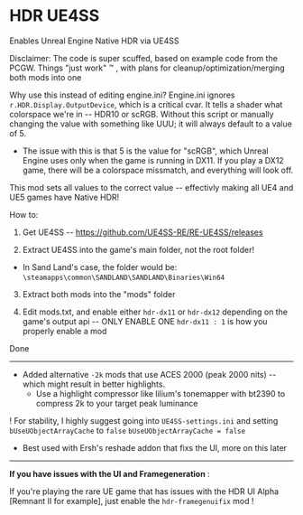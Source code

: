 # HDR UE4SS
Enables Unreal Engine Native HDR via UE4SS

Disclaimer: The code is super scuffed, based on example code from the PCGW. Things "just work" :tm: , with plans for cleanup/optimization/merging both mods into one

Why use this instead of editing engine.ini?
Engine.ini ignores `r.HDR.Display.OutputDevice`, which is a critical cvar. It tells a shader what colorspace we're in -- HDR10 or scRGB. Without this script or manually changing the value with something like UUU; it will always default to a value of 5.
  - The issue with this is that 5 is the value for "scRGB", which Unreal Engine uses only when the game is running in DX11. If you play a DX12 game, there will be a colorspace missmatch, and everything will look off.

This mod sets all values to the correct value -- effectivly making all UE4 and UE5 games have Native HDR!



How to:
1) Get UE4SS -- https://github.com/UE4SS-RE/RE-UE4SS/releases

2) Extract UE4SS into the game's main folder, not the root folder!
  - In Sand Land's case, the folder would be: `\steamapps\common\SANDLAND\SANDLAND\Binaries\Win64`

3) Extract both mods into the "mods" folder

4) Edit mods.txt, and enable either `hdr-dx11` or `hdr-dx12` depending on the game's output api -- ONLY ENABLE ONE
   `hdr-dx11 : 1` is how you properly enable a mod

Done

----
- Added alternative `-2k` mods that use ACES 2000 (peak 2000 nits) -- which might result in better highlights.
  - Use a highlight compressor like lilium's tonemapper with bt2390 to compress 2k to your target peak luminance

! For stability, I highly suggest going into `UE4SS-settings.ini` and setting `bUseUObjectArrayCache` to `false`
  `bUseUObjectArrayCache = false`

- Best used with Ersh's reshade addon that fixs the UI, more on this later

----
**If you have issues with the UI and Framegeneration** : 

If you're playing the rare UE game that has issues with the HDR UI Alpha [Remnant II for example], just enable the `hdr-framegenuifix` mod !
